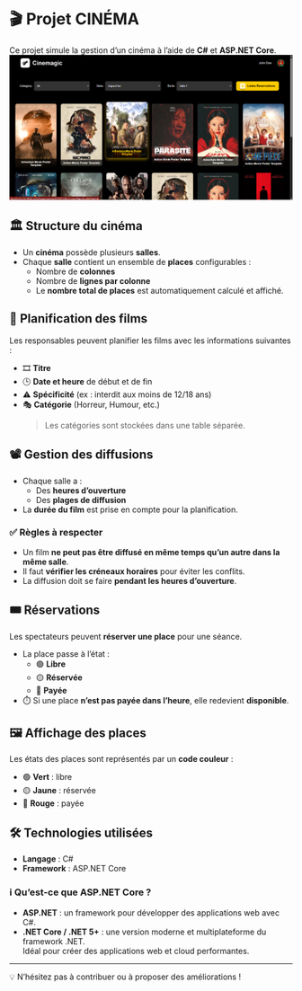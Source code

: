 # 🎬 Projet CINÉMA

Ce projet simule la gestion d’un cinéma à l’aide de **C#** et **ASP.NET Core**.
![Aperçu du projet](demo/demo.png)
## 🏛️ Structure du cinéma

- Un **cinéma** possède plusieurs **salles**.
- Chaque **salle** contient un ensemble de **places** configurables :
  - Nombre de **colonnes**
  - Nombre de **lignes par colonne**
  - Le **nombre total de places** est automatiquement calculé et affiché.

## 📅 Planification des films

Les responsables peuvent planifier les films avec les informations suivantes :

- 🎞️ **Titre**
- 🕒 **Date et heure** de début et de fin
- ⚠️ **Spécificité** (ex : interdit aux moins de 12/18 ans)
- 🎭 **Catégorie** (Horreur, Humour, etc.)  
  > Les catégories sont stockées dans une table séparée.

## 📽️ Gestion des diffusions

- Chaque salle a :
  - Des **heures d’ouverture**
  - Des **plages de diffusion**
- La **durée du film** est prise en compte pour la planification.

### ✅ Règles à respecter

- Un film **ne peut pas être diffusé en même temps qu’un autre dans la même salle**.
- Il faut **vérifier les créneaux horaires** pour éviter les conflits.
- La diffusion doit se faire **pendant les heures d’ouverture**.

## 🎟️ Réservations

Les spectateurs peuvent **réserver une place** pour une séance.

- La place passe à l’état :
  - 🟢 **Libre**
  - 🟡 **Réservée**
  - 🔴 **Payée**
- ⏱️ Si une place **n’est pas payée dans l’heure**, elle redevient **disponible**.

## 🖼️ Affichage des places

Les états des places sont représentés par un **code couleur** :

- 🟢 **Vert** : libre
- 🟡 **Jaune** : réservée
- 🔴 **Rouge** : payée

## 🛠️ Technologies utilisées

- **Langage** : C#
- **Framework** : ASP.NET Core

### ℹ️ Qu’est-ce que ASP.NET Core ?

- **ASP.NET** : un framework pour développer des applications web avec C#.
- **.NET Core / .NET 5+** : une version moderne et multiplateforme du framework .NET.  
  Idéal pour créer des applications web et cloud performantes.

---

💡 N’hésitez pas à contribuer ou à proposer des améliorations !
